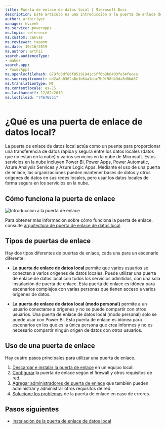 ```yaml
---
title: Puerta de enlace de datos local | Microsoft Docs
description: Este artículo es una introducción a la puerta de enlace de datos local para PowerApps.
author: arthiriyer
manager: kvivek
ms.service: powerapps
ms.topic: reference
ms.custom: canvas
ms.reviewer: tapanm
ms.date: 10/16/2019
ms.author: arthii
search.audienceType:
- maker
search.app:
- PowerApps
ms.openlocfilehash: 879fc0df86f05191941c6ff6b3b6403fe34fecea
ms.sourcegitcommit: dd2a8a0362a8e1b64a1dac7b9f98d43da8d0bd87
ms.translationtype: MT
ms.contentlocale: es-ES
ms.lasthandoff: 12/02/2019
ms.locfileid: "74676551"
---
```

# <a name="what-is-an-on-premises-data-gateway"></a>¿Qué es una puerta de enlace de datos local?

La puerta de enlace de datos local actúa como un puente para proporcionar una transferencia de datos rápida y segura entre los datos locales (datos que no están en la nube) y varios servicios en la nube de Microsoft. Estos servicios en la nube incluyen Power BI, Power Apps, Power Automatic, Azure Analysis Services y Azure Logic Apps. Mediante el uso de una puerta de enlace, las organizaciones pueden mantener bases de datos y otros orígenes de datos en sus redes locales, pero usar los datos locales de forma segura en los servicios en la nube.

## <a name="how-the-gateway-works"></a>Cómo funciona la puerta de enlace

![Introducción a la puerta de enlace](media/gateway-reference/on-premises-data-gateway.png)

Para obtener más información sobre cómo funciona la puerta de enlace, consulte [arquitectura de puerta de enlace de datos local](/data-integration/gateway/service-gateway-onprem-indepth).

## <a name="types-of-gateways"></a>Tipos de puertas de enlace

Hay dos tipos diferentes de puertas de enlace, cada una para un escenario diferente:

- **La puerta de enlace de datos local** permite que varios usuarios se conecten a varios orígenes de datos locales. Puede utilizar una puerta de enlace de datos local con todos los servicios admitidos, con una sola instalación de puerta de enlace. Esta puerta de enlace es idónea para escenarios complejos con varias personas que tienen acceso a varios orígenes de datos.

- **La puerta de enlace de datos local (modo personal)** permite a un usuario conectarse a orígenes y no se puede compartir con otros usuarios. Una puerta de enlace de datos local (modo personal) solo se puede usar con Power BI. Esta puerta de enlace es idónea para escenarios en los que es la única persona que crea informes y no es necesario compartir ningún origen de datos con otros usuarios.

## <a name="use-a-gateway"></a>Uso de una puerta de enlace

Hay cuatro pasos principales para utilizar una puerta de enlace.

1. [Descargar e instalar la puerta de enlace](/data-integration/gateway/service-gateway-install) en un equipo local.
2. [Configurar](/data-integration/gateway/service-gateway-app) la puerta de enlace según el firewall y otros requisitos de red.
3. [Agregar administradores de puerta de enlace](/data-integration/gateway/service-gateway-manage) que también pueden administrar y administrar otros requisitos de red.
4. [Solucione los problemas](/data-integration/gateway/service-gateway-tshoot) de la puerta de enlace en caso de errores.

## <a name="next-steps"></a>Pasos siguientes

- [Instalación de la puerta de enlace de datos local](/data-integration/gateway/service-gateway-install)